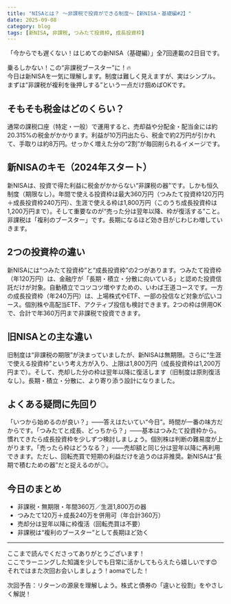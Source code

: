 ```yaml
---
title: "NISAとは？ 〜非課税で投資ができる制度〜【新NISA・基礎編#2】"
date: 2025-09-08
category: blog
tags: [新NISA, 非課税, つみたて投資枠, 成長投資枠]
---
```


「今からでも遅くない！はじめての新NISA（基礎編）」全7回連載の2日目です。

乗るしかない！この“非課税ブースター”に！🔥  
今日は新NISAを一気に理解します。制度は難しく見えますが、実はシンプル。まずは“非課税が複利を後押しする”という一点だけ掴めばOKです。

 

## そもそも税金はどのくらい？

通常の課税口座（特定・一般）で運用すると、売却益や分配金・配当金には約20.315%の税金がかかります。利益が10万円出たら、税金で約2万円が引かれて、手取りは約8万円。せっかく増えた分の“2割”が毎回削られるイメージです。

## 新NISAのキモ（2024年スタート）

新NISAは、投資で得た利益に税金がかからない“非課税の器”です。しかも恒久制度（期限なし）。年間で使える投資枠は最大360万円（つみたて投資枠120万円＋成長投資枠240万円）、生涯で使える枠は1,800万円（このうち成長投資枠は1,200万円まで）。そして重要なのが“売った分は翌年以降、枠が復活する”こと。非課税は「複利のブースター」です。長期になるほど効き目がじわじわ増していきます。

## 2つの投資枠の違い

新NISAには“つみたて投資枠”と“成長投資枠”の2つがあります。つみたて投資枠（年120万円）は、金融庁が「長期・積立・分散に向いている」と認めた投資信託だけが対象。自動積立でコツコツ増やすための、いわば王道コースです。一方の成長投資枠（年240万円）は、上場株式やETF、一部の投信など対象が広いコース。個別株や高配当ETF、アクティブ投信も検討できます。2つの枠は併用OKで、合計で年360万円まで非課税で投資できます。

## 旧NISAとの主な違い

旧制度は“非課税の期限”が決まっていましたが、新NISAは無期限。さらに“生涯で使える投資枠”という考え方が入り、上限は1,800万円（成長投資枠は1,200万円まで）。そして、売却した分の枠は翌年以降に復活します（旧制度は原則復活なし）。長期・積立・分散に、より寄り添う設計になりました。

## よくある疑問に先回り

「いつから始めるのが良い？」——答えはたいてい“今日”。時間が一番の味方だからです。「つみたてと成長、どっちから？」——基本はつみたて投資枠から。慣れてきたら成長投資枠を少しずつ検討しましょう。個別株は判断の難易度が上がります。「売ったら枠はどうなる？」——売却額と同じ分は翌年以降に再利用できます。ただし、回転売買で短期の利益だけを追うのは非推奨。新NISAは“長期で積むための器”だと捉えるのが◎。

## 今日のまとめ

- 非課税・無期限・年間360万／生涯1,800万の器
- つみたて120万＋成長240万を併用可（年合計360万）
- 売却分は翌年以降に枠復活（回転売買は不要）
- 非課税は“複利のブースター”として長期ほど効く

---

ここまで読んでくださってありがとうございます！  
ここでラーニングした知識を少しでも日常に活かしてもらえたら嬉しいです😊  
それではまた次回お会いしましょう！aomaでした！  

次回予告：リターンの源泉を理解しよう。株式と債券の「違いと役割」をやさしく解説！

